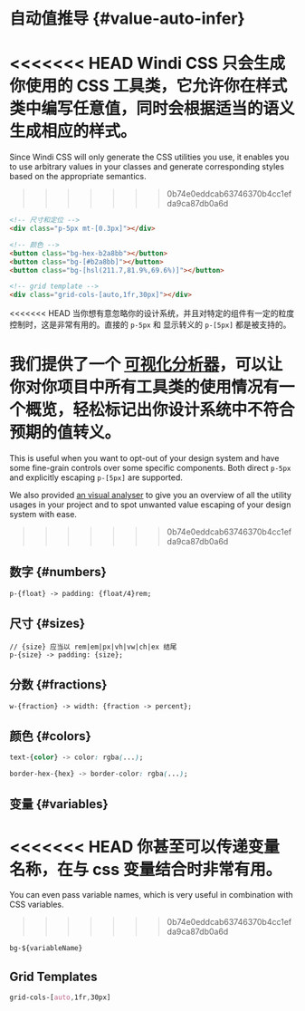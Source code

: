 # 自动值推导 {#value-auto-infer}

<<<<<<< HEAD
Windi CSS 只会生成你使用的 CSS 工具类，它允许你在样式类中编写任意值，同时会根据适当的语义生成相应的样式。
=======
Since Windi CSS will only generate the CSS utilities you use, it enables you to use arbitrary values in your classes and generate corresponding styles based on the appropriate semantics.
>>>>>>> 0b74e0eddcab63746370b4cc1efda9ca87db0a6d

```html
<!-- 尺寸和定位 -->
<div class="p-5px mt-[0.3px]"></div>

<!-- 颜色 -->
<button class="bg-hex-b2a8bb"></button>
<button class="bg-[#b2a8bb]"></button>
<button class="bg-[hsl(211.7,81.9%,69.6%)]"></button>

<!-- grid template -->
<div class="grid-cols-[auto,1fr,30px]"></div>
```

<<<<<<< HEAD
当你想有意忽略你的设计系统，并且对特定的组件有一定的粒度控制时，这是非常有用的。直接的 `p-5px` 和 显示转义的 `p-[5px]` 都是被支持的。

我们提供了一个 [可视化分析器](/features/analyzer)，可以让你对你项目中所有工具类的使用情况有一个概览，轻松标记出你设计系统中不符合预期的值转义。
=======
This is useful when you want to opt-out of your design system and have some fine-grain controls over some specific components. Both direct `p-5px` and explicitly escaping `p-[5px]` are supported.

We also provided [an visual analyser](/features/analyzer) to give you an overview of all the utility usages in your project and to spot unwanted value escaping of your design system with ease. 
>>>>>>> 0b74e0eddcab63746370b4cc1efda9ca87db0a6d

## 数字 {#numbers}

```less
p-{float} -> padding: {float/4}rem;
```

<InlinePlayground :input="'p-2.5\np-3.2'" :showCSS="true" :showPreview="false"/>

## 尺寸 {#sizes}

```less
// {size} 应当以 rem|em|px|vh|vw|ch|ex 结尾
p-{size} -> padding: {size};
```

<InlinePlayground :input="'p-3px\np-4rem'" :showCSS="true" :showPreview="false"/>


## 分数 {#fractions}

```less
w-{fraction} -> width: {fraction -> percent};
```

<InlinePlayground :input="'w-9/12'" :showCSS="true" :showPreview="false"/>


## 颜色 {#colors}

```css
text-{color} -> color: rgba(...);

border-hex-{hex} -> border-color: rgba(...);
```

<InlinePlayground
  :input="'text-cyan-400\nborder-hex-6dd1c7'"
  :showCSS="true"
  :showPreview="false"
  fixed="border border-2 px-4 py-2 rounded"
/>

## 变量 {#variables}

<<<<<<< HEAD
你甚至可以传递变量名称，在与 css 变量结合时非常有用。
=======
You can even pass variable names, which is very useful in combination with CSS variables.
>>>>>>> 0b74e0eddcab63746370b4cc1efda9ca87db0a6d

```css
bg-${variableName}
```

<InlinePlayground
  :input="'bg-$test-variable'"
  :showCSS="true"
  :showPreview="false"
/>

## Grid Templates

```css
grid-cols-[auto,1fr,30px]
```

<InlinePlayground
  :input="'grid-cols-[auto,1fr,30px]'"
  :showCSS="true"
  :showPreview="false"
/>
